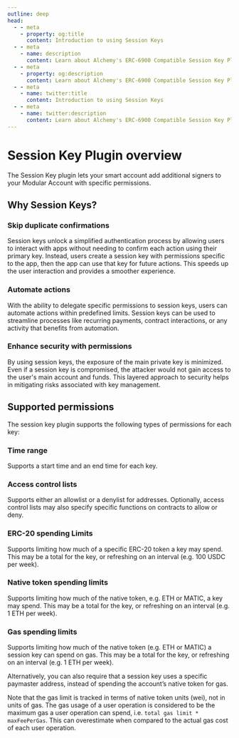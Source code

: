 ```yaml
---
outline: deep
head:
  - - meta
    - property: og:title
      content: Introduction to using Session Keys
  - - meta
    - name: description
      content: Learn about Alchemy's ERC-6900 Compatible Session Key Plugin.
  - - meta
    - property: og:description
      content: Learn about Alchemy's ERC-6900 Compatible Session Key Plugin.
  - - meta
    - name: twitter:title
      content: Introduction to using Session Keys
  - - meta
    - name: twitter:description
      content: Learn about Alchemy's ERC-6900 Compatible Session Key Plugin.
---
```


# Session Key Plugin overview

The Session Key plugin lets your smart account add additional signers to your Modular Account with specific permissions.

## Why Session Keys?

### Skip duplicate confirmations

Session keys unlock a simplified authentication process by allowing users to interact with apps without needing to confirm each action using their primary key. Instead, users create a session key with permissions specific to the app, then the app can use that key for future actions. This speeds up the user interaction and provides a smoother experience.

### Automate actions

With the ability to delegate specific permissions to session keys, users can automate actions within predefined limits. Session keys can be used to streamline processes like recurring payments, contract interactions, or any activity that benefits from automation.

### Enhance security with permissions

By using session keys, the exposure of the main private key is minimized. Even if a session key is compromised, the attacker would not gain access to the user's main account and funds. This layered approach to security helps in mitigating risks associated with key management.

## Supported permissions

The session key plugin supports the following types of permissions for each key:

### Time range

Supports a start time and an end time for each key.

### Access control lists

Supports either an allowlist or a denylist for addresses. Optionally, access control lists may also specify specific functions on contracts to allow or deny.

### ERC-20 spending Limits

Supports limiting how much of a specific ERC-20 token a key may spend. This may be a total for the key, or refreshing on an interval (e.g. 100 USDC per week).

### Native token spending limits

Supports limiting how much of the native token, e.g. ETH or MATIC, a key may spend. This may be a total for the key, or refreshing on an interval (e.g. 1 ETH per week).

### Gas spending limits

Supports limiting how much of the native token (e.g. ETH or MATIC) a session key can spend on gas. This may be a total for the key, or refreshing on an interval (e.g. 1 ETH per week).

Alternatively, you can also require that a session key uses a specific paymaster address, instead of spending the account’s native token for gas.

Note that the gas limit is tracked in terms of native token units (wei), not in units of gas. The gas usage of a user operation is considered to be the maximum gas a user operation can spend, i.e. `total gas limit * maxFeePerGas`. This can overestimate when compared to the actual gas cost of each user operation.
